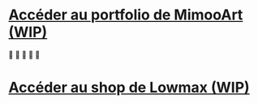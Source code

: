 
# [ Accéder au portfolio de MimooArt (WIP)](https://temmiiee.github.io/MimooArt/)
:snail: :snail: :snail: :snail: :snail:
# [Accéder au shop de Lowmax (WIP)](https://temmiiee.github.io/LowmaxShop/public/)